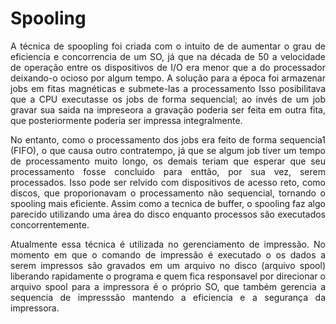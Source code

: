 # Spooling

<div align="justify">
  
A técnica de spoopling foi criada com o intuito de de aumentar o grau de eficiencia e concorrencia de um SO, já que na década de 50 a velocidade de operação entre os dispositivos de I/O era menor que a do processador deixando-o ocioso por algum tempo.
A solução para a época foi armazenar jobs em fitas magnéticas e submete-las a processamento Isso posibilitava que a CPU executasse os jobs de forma sequencial; ao invés de um job gravar sua saida na impreseora a gravação poderia ser feita em outra fita, que posteriormente poderia ser impressa integralmente.   

No entanto, como o processamento dos jobs era feito de forma sequencia1 (FIFO), o que causa outro contratempo, já que se algum job tiver um tempo de processamento muito longo, os demais teriam que esperar que seu processamento fosse concluido para enttão, por sua vez, serem processados. Isso pode ser relvido com dispositivos de acesso reto, como discos, que proporionavam o processamento não sequencial, tornando o spooling mais eficiente.
Assim como a tecnica de buffer, o spooling faz algo parecido utilizando uma área do disco enquanto processos são executados concorrentemente.   

Atualmente essa técnica é utilizada no gerenciamento de impressão. No momento em que o comando de impressão é executado o os dados a serem impressos são gravados em um arquivo no disco (arquivo spool) liberando rapidamente o programa e quem fica responsavel por direcionar o arquivo spool para a impressora é o próprio SO, que também gerencia a sequencia de impresssão mantendo a eficiencia e a segurança da impressora.
<div>
